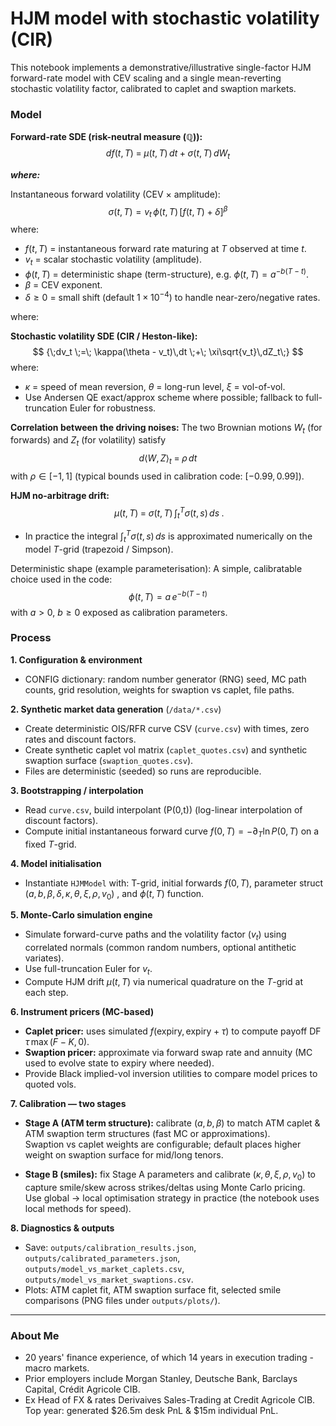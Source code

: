 # HJM model with stochastic volatility (CIR)

This notebook implements a demonstrative/illustrative single-factor HJM forward-rate model with CEV scaling and a single mean-reverting stochastic volatility factor, calibrated to caplet and swaption markets.


### Model

**Forward-rate SDE (risk-neutral measure $(\mathbb{Q})$):**
$$
{\;df(t,T) \;=\; \mu(t,T)\,dt \;+\; \sigma(t,T)\,dW_t\;}
$$

**_where:_**

Instantaneous forward volatility (CEV × amplitude):
$$
{\sigma(t,T) = v_t\,\phi(t,T)\,\bigl[f(t,T)+\delta\bigr]^{\beta}}
$$
where: 
- $f(t,T)$ = instantaneous forward rate maturing at $T$ observed at time $t$.  
- $v_t$ = scalar stochastic volatility (amplitude).  
- $\phi(t,T)$ = deterministic shape (term-structure), e.g. $\phi(t,T) = a^{-b(T-t)}$.  
- $\beta$ = CEV exponent.  
- $\delta \geq 0$ = small shift (default $1\times 10^{-4}$) to handle near-zero/negative rates.  

where:

**Stochastic volatility SDE (CIR / Heston-like):**
$$
{\;dv_t \;=\; \kappa(\theta - v_t)\,dt \;+\; \xi\sqrt{v_t}\,dZ_t\;}
$$
where:
- $\kappa$ = speed of mean reversion, $\theta$ = long-run level, $\xi$ = vol-of-vol.  
- Use Andersen QE exact/approx scheme where possible; fallback to full-truncation Euler for robustness.

**Correlation between the driving noises:**
The two Brownian motions $W_t$ (for forwards) and $Z_t$ (for volatility) satisfy
$$
{\;d\langle W,Z\rangle_t \;=\; \rho\,dt\;}
$$
with $\rho \in [-1,1]$ (typical bounds used in calibration code: $[-0.99,0.99]$).

**HJM no-arbitrage drift:**
$$
{\;\mu(t,T) \;=\; \sigma(t,T)\,\int_{t}^{T}\sigma(t,s)\,ds\;.}
$$
- In practice the integral $\int_t^T \sigma(t,s)\,ds$ is approximated numerically on the model $T$-grid (trapezoid / Simpson).

Deterministic shape (example parameterisation):
A simple, calibratable choice used in the code:
$$
\phi(t,T) = a \, e^{-b (T - t)} 
$$
with $a > 0$, $b \ge 0$ exposed as calibration parameters.



### Process

**1. Configuration & environment**  
   - CONFIG dictionary: random number generator (RNG) seed, MC path counts, grid resolution, weights for swaption vs caplet, file paths.

**2. Synthetic market data generation** (`/data/*.csv`)  
   - Create deterministic OIS/RFR curve CSV (`curve.csv`) with times, zero rates and discount factors.  
   - Create synthetic caplet vol matrix (`caplet_quotes.csv`) and synthetic swaption surface (`swaption_quotes.csv`).  
   - Files are deterministic (seeded) so runs are reproducible.

**3. Bootstrapping / interpolation**  
   - Read `curve.csv`, build interpolant \(P(0,t)\) (log-linear interpolation of discount factors).  
   - Compute initial instantaneous forward curve $f(0,T) = -\partial_T \ln P(0,T)$ on a fixed $T$-grid.

**4. Model initialisation**  
   - Instantiate `HJMModel` with: T-grid, initial forwards $f(0,T)$, parameter struct ($a, b, \beta, \delta, \kappa, \theta, \xi, \rho, v_0$)
, and $\phi(t,T)$ function.

**5. Monte-Carlo simulation engine**  
   - Simulate forward-curve paths and the volatility factor $(v_t)$ using correlated normals (common random numbers, optional antithetic variates).  
   - Use full-truncation Euler for $v_t$.  
   - Compute HJM drift $\mu(t,T)$ via numerical quadrature on the $T$-grid at each step.  

**6. Instrument pricers (MC-based)**  
   - **Caplet pricer:** uses simulated $f(\text{expiry}, \text{expiry}+\tau)$ to compute payoff $\mathrm{DF}\,\tau\,\max(F-K,0)$.
   - **Swaption pricer:** approximate via forward swap rate and annuity (MC used to evolve state to expiry where needed).  
   - Provide Black implied-vol inversion utilities to compare model prices to quoted vols.

**7. Calibration — two stages**  
   - **Stage A (ATM term structure):** calibrate $(a,b,\beta)$ to match ATM caplet & ATM swaption term structures (fast MC or approximations).  
  Swaption vs caplet weights are configurable; default places higher weight on swaption surface for mid/long tenors.  

   - **Stage B (smiles):** fix Stage A parameters and calibrate $(\kappa,\theta,\xi,\rho,v_0)$ to capture smile/skew across strikes/deltas using Monte Carlo pricing.  
  Use global $\rightarrow$ local optimisation strategy in practice (the notebook uses local methods for speed).  


**8. Diagnostics & outputs**  
   - Save: `outputs/calibration_results.json`, `outputs/calibrated_parameters.json`, `outputs/model_vs_market_caplets.csv`, `outputs/model_vs_market_swaptions.csv`.  
   - Plots: ATM caplet fit, ATM swaption surface fit, selected smile comparisons (PNG files under `outputs/plots/`).


---
### About Me
- 20 years' finance experience, of which 14 years in execution trading - macro markets.
- Prior employers include Morgan Stanley, Deutsche Bank, Barclays Capital, Crédit Agricole CIB.
- Ex Head of FX & rates Derivaives Sales-Trading at Credit Agricole CIB. Top year: generated $26.5m desk PnL & $15m individual PnL.
